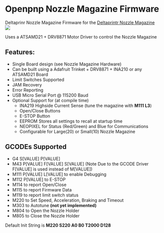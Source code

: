 # Openpnp Nozzle Magazine Firmware


Deltaprinr Nozzle Magazine Firmware for the [Deltaprintr Nozzle Magazine](https://www.deltaprintr.com/product/nozzle-magazine/)
![](https://23re3128oij2wuxh2nd3ndfi-wpengine.netdna-ssl.com/wp-content/uploads/2021/10/Nozzle_Magazine.png)

Uses a ATSAMD21 + DRV8871 Motor Driver to control the Nozzle Magazine

## Features:

- Single Board design (see Nozzle Magazine Hardware)
- Can be built using a Adafruit Trinket + DRV8871 + INA210 or any ATSAMD21 Board
- Limit Switches Supported
- JAM Recovery
- Error Reporting
- USB Micro Serial Port @ 115200 Baud
- Optional Support for (at compile time)
  - INA219 Highside Current Sense (tune the magazine with **M111 L3**)
  - Open/Close Buttons
  - E-STOP Button
  - EEPROM Stores all settings to recall at startup time
  - NEOPIXEL for Status (Red/Green) and Blue for Communications
  - Configurable for Large(20) or Small(10) Nozzle Magazine    


## GCODEs Supported 

- G4   S[VALUE] P[VALUE]
- M43  P[VALUE] F[VALUE] S[VALUE]  (Note Due to the GCODE Driver F[VALUE] is used instead of M[VALUE])
- M111 P[VALUE] L[VALUE] to enable Debugging 
- M112 P[VALUE] to E-STOP
- M114 to report Open/Close
- M115 to report Firmware Data 
- M119 to report limit switch status
- M220 to Set Speed, Acceleration, Braking and Timeout
- M303 to Autotune **(not yet implemented)**
- M804 to Open the Nozzle Holder
- M805 to Close the Nozzle Holder

Default Init String is **M220 S220 A0 B0 T2000 D128**



